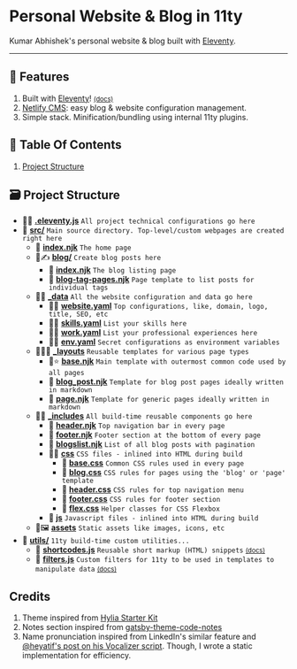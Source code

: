 # Personal Website & Blog in 11ty
Kumar Abhishek's personal website & blog built with [Eleventy](https://www.11ty.dev).

---

## 🌟 Features
1. Built with [Eleventy](https://www.11ty.dev)!  [<small>(docs)</small>](https://www.11ty.dev/docs)
1. [Netlify CMS](https://www.netlifycms.org): easy blog & website configuration management.
1. Simple stack. Minification/bundling using internal 11ty plugins.

## 🔗 Table Of Contents
1. [Project Structure](#-project-structure)


## 🗃 Project Structure
* 📄🔧 [**.eleventy.js**](.eleventy.js)  `All project technical configurations go here`
* 📂 [**src/**](/src)  `Main source directory. Top-level/custom webpages are created right here`
  * 📄 [**index.njk**](/src/index.njk)  `The home page`
  * 📂✍ [**blog/**](/src/blog)  `Create blog posts here`
    * 📄 [**index.njk**](/src/blog/index.njk)  `The blog listing page`
	* 📄 [**blog-tag-pages.njk**](/src/blog/blog-tags.njk)  `Page template to list posts for individual tags`
  * 📂🔧 [**_data**](/src/_data)  `All the website configuration and data go here`
    * 📄🔧 [**website.yaml**](/src/_data/website.yaml)  `Top configurations, like, domain, logo, title, SEO, etc`
	* 📑🔧 [**skills.yaml**](/src/_data/skills.yaml)  `List your skills here`
	* 📑🔧 [**work.yaml**](/src/_data/developers.yaml)  `List your professional experiences here`
	* 📄🔧 [**env.yaml**](/src/_data/env.yaml)  `Secret configurations as environment variables`
  * 📂👩‍💻 [**_layouts**](/src/_layouts)  `Reusable templates for various page types`
    * 📄⭐ [**base.njk**](/src/_layouts/base.njk)  `Main template with outermost common code used by all pages`
	* 📄 [**blog_post.njk**](/src/_layouts/blog_post.njk)  `Template for blog post pages ideally written in markdown`
	* 📄 [**page.njk**](/src/_layouts/page.njk)  `Template for generic pages ideally written in markdown`
  * 📂🧩 [**_includes**](/src/_includes)  `All build-time reusable components go here`
	* 📄 [**header.njk**](/src/_includes/header.njk)  `Top navigation bar in every page`
	* 📄 [**footer.njk**](/src/_includes/footer.njk)  `Footer section at the bottom of every page`
	* 📄 [**blogslist.njk**](/src/_includes/blogslist.njk)  `List of all blog posts with pagination`
    * 📂🎨 [**css**](/src/_includes/css)  `CSS files - inlined into HTML during build`
	  * 📄 [**base.css**](/src/_includes/css/base.css)  `Common CSS rules used in every page`
	  * 📄 [**blog.css**](/src/_includes/css/blog.css)  `CSS rules for pages using the 'blog' or 'page' template`
	  * 📄 [**header.css**](/src/_includes/css/header.css)  `CSS rules for top navigation menu`
	  * 📄 [**footer.css**](/src/_includes/css/footer.css)  `CSS rules for footer section`
	  * 📄 [**flex.css**](/src/_includes/css/flex.css)  `Helper classes for CSS Flexbox`
	* 📁 [**js**](/src/_includes/js)  `Javascript files - inlined into HTML during build`
  * 📁🖼 [**assets**](/src/assets)  `Static assets like images, icons, etc`
* 📂 [**utils/**](/utils)  `11ty build-time custom utilities...`
  * 📄 [**shortcodes.js**](/utils/shortcodes.js)  `Reusable short markup (HTML) snippets` [<small>(docs)</small>](https://www.11ty.dev/docs/shortcodes)
  * 📄 [**filters.js**](/utils/filters.js)  `Custom filters for 11ty to be used in templates to manipulate data` [<small>(docs)</small>](https://www.11ty.dev/docs/filters)


## Credits
1. Theme inspired from [Hylia Starter Kit](https://github.com/hankchizljaw/hylia)
1. Notes section inspired from [gatsby-theme-code-notes](https://github.com/mrmartineau/gatsby-theme-code-notes)
1. Name pronunciation inspired from LinkedIn's similar feature and [@heyatif's post on his Vocalizer script](http://atifaz.am/blog/vocalizer-help-others-pronounce-your-name-correctly.html). Though, I wrote a static implementation for efficiency.
